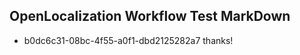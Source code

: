 ## OpenLocalization Workflow Test MarkDown
* b0dc6c31-08bc-4f55-a0f1-dbd2125282a7 thanks!

<!--HONumber=Jul16_HO5-->


